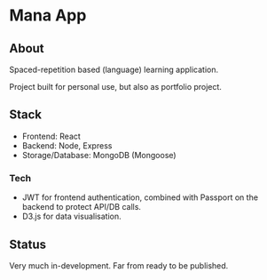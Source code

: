 # Mana App
## About
Spaced-repetition based (language) learning application. 

Project built for personal use, but also as portfolio project.

## Stack
- Frontend: React
- Backend: Node, Express
- Storage/Database: MongoDB (Mongoose)

### Tech
- JWT for frontend authentication, combined with Passport on the backend to protect API/DB calls.
- D3.js for data visualisation.

## Status
Very much in-development. Far from ready to be published.